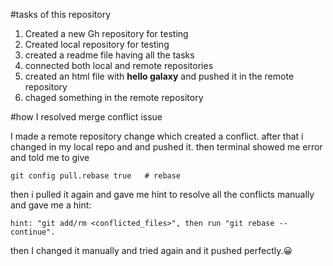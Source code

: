 #tasks of this repository

1. Created a new Gh repository for testing
1. Created local repository for testing
1. created a readme file having all the tasks
1. connected both local and remote repositories
1. created an html file with **hello galaxy** and pushed it in the remote repository
1. chaged something in the remote repository

#how I resolved merge conflict issue

I made a remote repository change which created a conflict. after that i changed in my local repo and and pushed it. then terminal showed me error and told me to give

```
git config pull.rebase true   # rebase
```

then i pulled it again and gave me hint to resolve all the conflicts manually and gave me a hint:

```
hint: "git add/rm <conflicted_files>", then run "git rebase --continue".
```

then I changed it manually and tried again and it pushed perfectly.:grinning:
